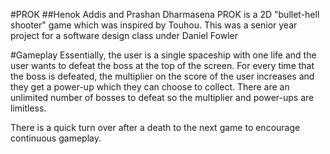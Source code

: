 #PROK
##Henok Addis and Prashan Dharmasena
PROK is a 2D "bullet-hell shooter" game which was inspired by Touhou. This was a senior year project for a software design class under Daniel Fowler

#Gameplay
Essentially, the user is a single spaceship with one life and the user wants to defeat the boss at the top of the screen. For every time that the boss is defeated, the multiplier on the score of the user increases and they get a power-up which they can choose to collect. There are an unlimited number of bosses to defeat so the multiplier and power-ups are limitless.

There is a quick turn over after a death to the next game to encourage continuous gameplay. 

